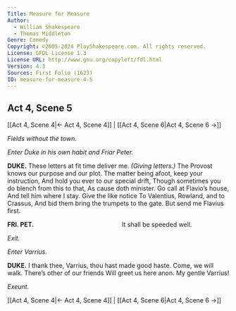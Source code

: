 ```yaml
---
Title: Measure for Measure
Author: 
  - William Shakespeare
  - Thomas Middleton
Genre: Comedy
Copyright: ©2005-2024 PlayShakespeare.com. All rights reserved.
License: GFDL License 1.3
License URL: http://www.gnu.org/copyleft/fdl.html
Version: 4.3
Sources: First Folio (1623)
ID: measure-for-measure-4-5
---
```


## Act 4, Scene 5
[[Act 4, Scene 4|← Act 4, Scene 4]] | [[Act 4, Scene 6|Act 4, Scene 6 →]]

*Fields without the town.*

*Enter Duke in his own habit and Friar Peter.*

**DUKE.**
These letters at fit time deliver me.
*(Giving letters.)*
The Provost knows our purpose and our plot.
The matter being afoot, keep your instruction,
And hold you ever to our special drift,
Though sometimes you do blench from this to that,
As cause doth minister. Go call at Flavio’s house,
And tell him where I stay. Give the like notice
To Valentius, Rowland, and to Crassus,
And bid them bring the trumpets to the gate.
But send me Flavius first.

**FRI. PET.**
              It shall be speeded well.

*Exit.*

*Enter Varrius.*

**DUKE.**
I thank thee, Varrius, thou hast made good haste.
Come, we will walk. There’s other of our friends
Will greet us here anon. My gentle Varrius!

*Exeunt.*

[[Act 4, Scene 4|← Act 4, Scene 4]] | [[Act 4, Scene 6|Act 4, Scene 6 →]]